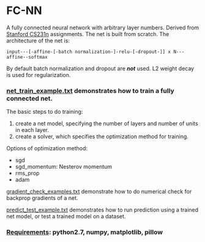 # FC-NN

A fully connected neural network with arbitrary layer numbers. Derived from 
[Stanford CS231n] assignments. The net is built from scratch. 
The architecture of the net is:

`input---[-affine-[-batch normalization-]-relu-[-dropout-]] x N---affine--softmax`

By default batch normalization and dropout are _**not**_ used. L2 weight decay
is used for regularization.

### [net_train_example.txt] demonstrates how to train a fully connected net.
The basic steps to do training:
1. create a net model, specifying the number of layers and number of units in each layer.
2. create a solver, which specifies the optimization method for training.

Options of optimization method:
- sgd
- sgd_momentum: Nesterov momentum
- rms_prop
- adam

[gradient_check_examples.txt] demonstrate how to do numerical check for backprop
gradients of a net.

[predict_test_example.txt] demonstrates how to run prediction using a trained 
net model, or test a trained model on a dataset.

### [Requirements]: python2.7, numpy, matplotlib, pillow


[Stanford CS231n]: http://cs231n.github.io/
[net_train_example.txt]: https://github.com/edwinfj/fc-nn/blob/master/net_train_example.txt
[gradient_check_examples.txt]: https://github.com/edwinfj/fc-nn/blob/master/gradient_check_examples.txt
[predict_test_example.txt]: https://github.com/edwinfj/fc-nn/blob/master/predict_test_example.txt
[Requirements]: https://github.com/edwinfj/fc-nn/blob/master/requirements.txt

